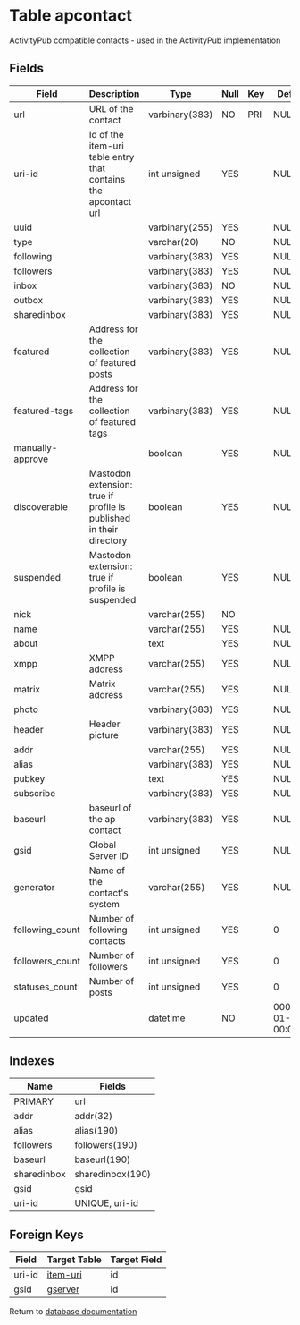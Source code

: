 Table apcontact
===========

ActivityPub compatible contacts - used in the ActivityPub implementation

Fields
------

| Field            | Description                                                         | Type           | Null | Key | Default             | Extra |
| ---------------- | ------------------------------------------------------------------- | -------------- | ---- | --- | ------------------- | ----- |
| url              | URL of the contact                                                  | varbinary(383) | NO   | PRI | NULL                |       |
| uri-id           | Id of the item-uri table entry that contains the apcontact url      | int unsigned   | YES  |     | NULL                |       |
| uuid             |                                                                     | varbinary(255) | YES  |     | NULL                |       |
| type             |                                                                     | varchar(20)    | NO   |     | NULL                |       |
| following        |                                                                     | varbinary(383) | YES  |     | NULL                |       |
| followers        |                                                                     | varbinary(383) | YES  |     | NULL                |       |
| inbox            |                                                                     | varbinary(383) | NO   |     | NULL                |       |
| outbox           |                                                                     | varbinary(383) | YES  |     | NULL                |       |
| sharedinbox      |                                                                     | varbinary(383) | YES  |     | NULL                |       |
| featured         | Address for the collection of featured posts                        | varbinary(383) | YES  |     | NULL                |       |
| featured-tags    | Address for the collection of featured tags                         | varbinary(383) | YES  |     | NULL                |       |
| manually-approve |                                                                     | boolean        | YES  |     | NULL                |       |
| discoverable     | Mastodon extension: true if profile is published in their directory | boolean        | YES  |     | NULL                |       |
| suspended        | Mastodon extension: true if profile is suspended                    | boolean        | YES  |     | NULL                |       |
| nick             |                                                                     | varchar(255)   | NO   |     |                     |       |
| name             |                                                                     | varchar(255)   | YES  |     | NULL                |       |
| about            |                                                                     | text           | YES  |     | NULL                |       |
| xmpp             | XMPP address                                                        | varchar(255)   | YES  |     | NULL                |       |
| matrix           | Matrix address                                                      | varchar(255)   | YES  |     | NULL                |       |
| photo            |                                                                     | varbinary(383) | YES  |     | NULL                |       |
| header           | Header picture                                                      | varbinary(383) | YES  |     | NULL                |       |
| addr             |                                                                     | varchar(255)   | YES  |     | NULL                |       |
| alias            |                                                                     | varbinary(383) | YES  |     | NULL                |       |
| pubkey           |                                                                     | text           | YES  |     | NULL                |       |
| subscribe        |                                                                     | varbinary(383) | YES  |     | NULL                |       |
| baseurl          | baseurl of the ap contact                                           | varbinary(383) | YES  |     | NULL                |       |
| gsid             | Global Server ID                                                    | int unsigned   | YES  |     | NULL                |       |
| generator        | Name of the contact's system                                        | varchar(255)   | YES  |     | NULL                |       |
| following_count  | Number of following contacts                                        | int unsigned   | YES  |     | 0                   |       |
| followers_count  | Number of followers                                                 | int unsigned   | YES  |     | 0                   |       |
| statuses_count   | Number of posts                                                     | int unsigned   | YES  |     | 0                   |       |
| updated          |                                                                     | datetime       | NO   |     | 0001-01-01 00:00:00 |       |

Indexes
------------

| Name        | Fields           |
| ----------- | ---------------- |
| PRIMARY     | url              |
| addr        | addr(32)         |
| alias       | alias(190)       |
| followers   | followers(190)   |
| baseurl     | baseurl(190)     |
| sharedinbox | sharedinbox(190) |
| gsid        | gsid             |
| uri-id      | UNIQUE, uri-id   |

Foreign Keys
------------

| Field | Target Table | Target Field |
|-------|--------------|--------------|
| uri-id | [item-uri](help/database/db_item-uri) | id |
| gsid | [gserver](help/database/db_gserver) | id |

Return to [database documentation](help/database)
